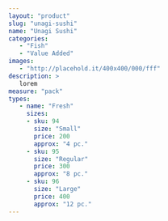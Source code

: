 ```yaml
---
layout: "product"
slug: "unagi-sushi"
name: "Unagi Sushi"
categories:
   - "Fish"
   - "Value Added"
images:
   - "http://placehold.it/400x400/000/fff"
description: >
   lorem
measure: "pack"
types: 
   - name: "Fresh"
     sizes: 
     - sku: 94
       size: "Small"
       price: 200
       approx: "4 pc."
     - sku: 95
       size: "Regular"
       price: 300
       approx: "8 pc."
     - sku: 96
       size: "Large"
       price: 400
       approx: "12 pc."
---
```

